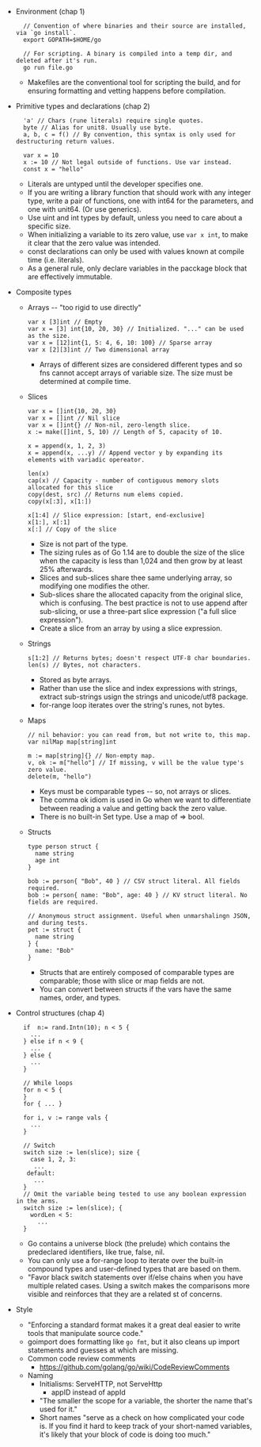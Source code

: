 * Environment (chap 1)

        // Convention of where binaries and their source are installed, via `go install`.
        export GOPATH=$HOME/go

        // For scripting. A binary is compiled into a temp dir, and deleted after it's run.
        go run file.go

  * Makefiles are the conventional tool for scripting the build, and for ensuring formatting and
    vetting happens before compilation.

* Primitive types and declarations (chap 2)

        'a' // Chars (rune literals) require single quotes.
        byte // Alias for unit8. Usually use byte.
        a, b, c = f() // By convention, this syntax is only used for destructuring return values.

        var x = 10
        x := 10 // Not legal outside of functions. Use var instead.
        const x = "hello"
  * Literals are untyped until the developer specifies one.
  * If you are writing a library function that should work with any integer type, write a pair of
    functions, one with int64 for the parameters, and one with unit64. (Or use generics).
  * Use uint and int types by default, unless you need to care about a specific size.
  * When initializing a variable to its zero value, use `var x int`, to make it clear that the zero
    value was intended.
  * const declarations can only be used with values known at compile time (i.e. literals).
  * As a general rule, only declare variables in the pacckage block that are effectively immutable.

* Composite types
  * Arrays -- "too rigid to use directly"

        var x [3]int // Empty
        var x = [3] int{10, 20, 30} // Initialized. "..." can be used as the size.
        var x = [12]int{1, 5: 4, 6, 10: 100} // Sparse array
        var x [2][3]int // Two dimensional array

    * Arrays of different sizes are considered different types and so fns cannot accept arrays of
      variable size. The size must be determined at compile time.
  * Slices

        var x = []int{10, 20, 30}
        var x = []int // Nil slice
        var x = []int{} // Non-nil, zero-length slice.
        x := make([]int, 5, 10) // Length of 5, capacity of 10.

        x = append(x, 1, 2, 3)
        x = append(x, ...y) // Append vector y by expanding its elements with variadic opereator.

        len(x)
        cap(x) // Capacity - number of contiguous memory slots allocated for this slice
        copy(dest, src) // Returns num elems copied.
        copy(x[:3], x[1:])

        x[1:4] // Slice expression: [start, end-exclusive]
        x[1:], x[:1]
        x[:] // Copy of the slice

    * Size is not part of the type.
    * The sizing rules as of Go 1.14 are to double the size of the slice when the capacity is less
      than 1,024 and then grow by at least 25% afterwards.
    * Slices and sub-slices share thee same underlying array, so modifying one modifies the other.
    * Sub-slices share the allocated capacity from the original slice, which is confusing. The best
      practice is not to use append after sub-slicing, or use a three-part slice expression ("a full
      slice expression").
    * Create a slice from an array by using a slice expression.
  * Strings

        s[1:2] // Returns bytes; doesn't respect UTF-8 char boundaries.
        len(s) // Bytes, not characters.
    * Stored as byte arrays.
    * Rather than use the slice and index expressions with strings, extract sub-strings usign the
      strings and unicode/utf8 package.
    * for-range loop iterates over the string's runes, not bytes.
  * Maps


        // nil behavior: you can read from, but not write to, this map.
        var nilMap map[string]int

        m := map[string]{} // Non-empty map.
        v, ok := m["hello"] // If missing, v will be the value type's zero value.
        delete(m, "hello")

    * Keys must be comparable types -- so, not arrays or slices.
    * The comma ok idiom is used in Go when we want to differentiate between reading a value and
      getting back the zero value.
    * There is no built-in Set type. Use a map of <type> => bool.
  * Structs

        type person struct {
          name string
          age int
        }

        bob := person{ "Bob", 40 } // CSV struct literal. All fields required.
        bob := person{ name: "Bob", age: 40 } // KV struct literal. No fields are required.

        // Anonymous struct assignment. Useful when unmarshalingn JSON, and during tests.
        pet := struct {
          name string
        } {
          name: "Bob"
        }
    * Structs that are entirely composed of comparable types are comparable; those with slice or map
      fields are not.
    * You can convert between structs if the vars have the same names, order, and types.
* Control structures (chap 4)

        if  n:= rand.Intn(10); n < 5 {
          ...
        } else if n < 9 {
          ...
        } else {
          ...
        }

        // While loops
        for n < 5 {
        }
        for { ... }

        for i, v := range vals {
          ...
        }

        // Switch
        switch size := len(slice); size {
          case 1, 2, 3:
           ...
         default:
           ...
        }
        // Omit the variable being tested to use any boolean expression in the arms.
        switch size := len(slice); {
          wordLen < 5:
            ...
        }

  * Go contains a universe block (the prelude) which contains the predeclared identifiers, like
    true, false, nil.
  * You can only use a for-range loop to iterate over the built-in compound types and user-defined
    types that are based on them.
  * "Favor black switch statements over if/else chains when you have multiple related cases. Using a
    switch makes the comparisons more visible and reinforces that they are a related st of concerns.



* Style
  * "Enforcing a standard format makes it a great deal easier to write tools that manipulate source
    code."
  * goimport does formatting like `go fmt`, but it also cleans up import statements and guesses at
    which are missing.
  * Common code review comments
    * https://github.com/golang/go/wiki/CodeReviewComments
  * Naming
    * Initialisms: ServeHTTP, not ServeHttp
      * appID instead of appId
    * "The smaller the scope for a variable, the shorter the name that's used for it."
    * Short names "serve as a check on how complicated your code is. If you find it hard to keep
      track of your short-named variables, it's likely that your block of code is doing too much."
